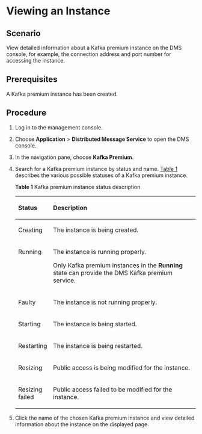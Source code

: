 # Viewing an Instance<a name="EN-US_TOPIC_0143117188"></a>

## Scenario<a name="section21574462"></a>

View detailed information about a Kafka premium instance on the DMS console, for example, the connection address and port number for accessing the instance.

## Prerequisites<a name="section59952436"></a>

A Kafka premium instance has been created.

## Procedure<a name="section1860982374010"></a>

1.  Log in to the management console.
2.  Choose  **Application**  \>  **Distributed Message Service**  to open the DMS console.
3.  In the navigation pane, choose  **Kafka Premium**.
4.  Search for a Kafka premium instance by status and name.  [Table 1](#table5086721717534)  describes the various possible statuses of a Kafka premium instance.

    **Table  1**  Kafka premium instance status description

    <a name="table5086721717534"></a>
    <table><thead align="left"><tr id="row4878914717534"><th class="cellrowborder" valign="top" width="17%" id="mcps1.2.3.1.1"><p id="p50270420175321"><a name="p50270420175321"></a><a name="p50270420175321"></a><strong id="b5528115515254"><a name="b5528115515254"></a><a name="b5528115515254"></a>Status</strong></p>
    </th>
    <th class="cellrowborder" valign="top" width="83%" id="mcps1.2.3.1.2"><p id="p51272037175321"><a name="p51272037175321"></a><a name="p51272037175321"></a><strong id="b411817918264"><a name="b411817918264"></a><a name="b411817918264"></a>Description</strong></p>
    </th>
    </tr>
    </thead>
    <tbody><tr id="row4409498617534"><td class="cellrowborder" valign="top" width="17%" headers="mcps1.2.3.1.1 "><p id="p5195001718130"><a name="p5195001718130"></a><a name="p5195001718130"></a>Creating</p>
    </td>
    <td class="cellrowborder" valign="top" width="83%" headers="mcps1.2.3.1.2 "><p id="p6525251518130"><a name="p6525251518130"></a><a name="p6525251518130"></a>The instance is being created.</p>
    </td>
    </tr>
    <tr id="row4964581717534"><td class="cellrowborder" valign="top" width="17%" headers="mcps1.2.3.1.1 "><p id="p3431187918130"><a name="p3431187918130"></a><a name="p3431187918130"></a>Running</p>
    </td>
    <td class="cellrowborder" valign="top" width="83%" headers="mcps1.2.3.1.2 "><p id="p3711473418130"><a name="p3711473418130"></a><a name="p3711473418130"></a>The instance is running properly.</p>
    <p id="p6559715218130"><a name="p6559715218130"></a><a name="p6559715218130"></a>Only Kafka premium instances in the <strong id="b1998783912610"><a name="b1998783912610"></a><a name="b1998783912610"></a>Running</strong> state can provide the DMS Kafka premium service.</p>
    </td>
    </tr>
    <tr id="row8089014121228"><td class="cellrowborder" valign="top" width="17%" headers="mcps1.2.3.1.1 "><p id="p1022935121239"><a name="p1022935121239"></a><a name="p1022935121239"></a>Faulty</p>
    </td>
    <td class="cellrowborder" valign="top" width="83%" headers="mcps1.2.3.1.2 "><p id="p593735121239"><a name="p593735121239"></a><a name="p593735121239"></a>The instance is not running properly.</p>
    </td>
    </tr>
    <tr id="row23496423121248"><td class="cellrowborder" valign="top" width="17%" headers="mcps1.2.3.1.1 "><p id="p549840112131"><a name="p549840112131"></a><a name="p549840112131"></a>Starting</p>
    </td>
    <td class="cellrowborder" valign="top" width="83%" headers="mcps1.2.3.1.2 "><p id="p3755454112131"><a name="p3755454112131"></a><a name="p3755454112131"></a>The instance is being started.</p>
    </td>
    </tr>
    <tr id="row5150934512136"><td class="cellrowborder" valign="top" width="17%" headers="mcps1.2.3.1.1 "><p id="p43939024121312"><a name="p43939024121312"></a><a name="p43939024121312"></a>Restarting</p>
    </td>
    <td class="cellrowborder" valign="top" width="83%" headers="mcps1.2.3.1.2 "><p id="p51371030121312"><a name="p51371030121312"></a><a name="p51371030121312"></a>The instance is being restarted.</p>
    </td>
    </tr>
    <tr id="row11207195119405"><td class="cellrowborder" valign="top" width="17%" headers="mcps1.2.3.1.1 "><p id="p172086516401"><a name="p172086516401"></a><a name="p172086516401"></a>Resizing</p>
    </td>
    <td class="cellrowborder" valign="top" width="83%" headers="mcps1.2.3.1.2 "><p id="p16599145113113"><a name="p16599145113113"></a><a name="p16599145113113"></a>Public access is being modified for the instance.</p>
    </td>
    </tr>
    <tr id="row72081651134015"><td class="cellrowborder" valign="top" width="17%" headers="mcps1.2.3.1.1 "><p id="p420815120409"><a name="p420815120409"></a><a name="p420815120409"></a>Resizing failed</p>
    </td>
    <td class="cellrowborder" valign="top" width="83%" headers="mcps1.2.3.1.2 "><p id="p48321911203313"><a name="p48321911203313"></a><a name="p48321911203313"></a>Public access failed to be modified for the instance.</p>
    </td>
    </tr>
    </tbody>
    </table>

5.  Click the name of the chosen Kafka premium instance and view detailed information about the instance on the displayed page.

